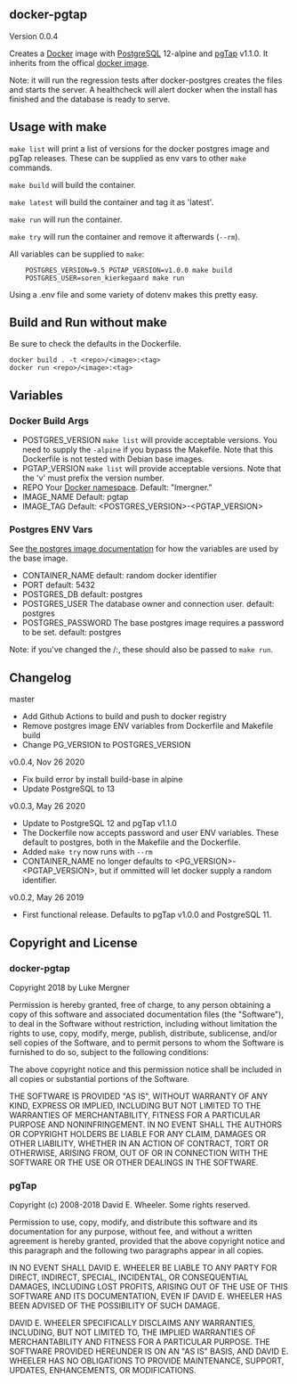 ## docker-pgtap

Version 0.0.4

Creates a [Docker][] image with [PostgreSQL][] 12-alpine and [pgTap][] v1.1.0. It inherits from the offical [docker image][].

Note: it will run the regression tests after docker-postgres creates the files and starts the server. A healthcheck will alert docker when the install has finished and the database is ready to serve.

## Usage with make

`make list` will print a list of versions for the docker postgres image and pgTap releases. These can be supplied as env vars to other `make` commands.

`make build` will build the container.

`make latest` will build the container and tag it as 'latest'.

`make run` will run the container.

`make try` will run the container and remove it afterwards (`--rm`).

All variables can be supplied to `make`:

```
    POSTGRES_VERSION=9.5 PGTAP_VERSION=v1.0.0 make build
    POSTGRES_USER=soren_kierkegaard make run
```

Using a .env file and some variety of dotenv makes this pretty easy.

## Build and Run without make

Be sure to check the defaults in the Dockerfile.

```
docker build . -t <repo>/<image>:<tag>
docker run <repo>/<image>:<tag>
```

## Variables

### Docker Build Args

- POSTGRES_VERSION
  `make list` will provide acceptable versions. You need to supply the
  `-alpine` if you bypass the Makefile. Note that this Dockerfile is not
  tested with Debian base images.
- PGTAP_VERSION
  `make list` will provide acceptable versions. Note that the 'v' must prefix
  the version number.
- REPO
  Your [Docker namespace](https://docs.docker.com/docker-hub/repos/).
  Default: "lmergner."
- IMAGE_NAME
  Default: pgtap
- IMAGE_TAG
  Default: <POSTGRES_VERSION>-<PGTAP_VERSION>

### Postgres ENV Vars

See [the postgres image documentation](https://hub.docker.com/_/postgres) for how the variables are used by the base image.

- CONTAINER_NAME
  default: random docker identifier
- PORT
  default: 5432
- POSTGRES_DB
  default: postgres
- POSTGRES_USER
  The database owner and connection user.
  default: postgres
- POSTGRES_PASSWORD
  The base postgres image requires a password to be set.
  default: postgres

Note: if you've changed the <repo>/<image>:<tag>, these should also be passed to `make run`.

## Changelog

master

- Add Github Actions to build and push to docker registry
- Remove postgres image ENV variables from Dockerfile and Makefile build
- Change PG_VERSION to POSTGRES_VERSION

v0.0.4, Nov 26 2020

- Fix build error by install build-base in alpine
- Update PostgreSQL to 13

v0.0.3, May 26 2020

- Update to PostgreSQL 12 and pgTap v1.1.0
- The Dockerfile now accepts password and user ENV variables. These default to postgres, both in the Makefile and the Dockerfile.
- Added `make try` now runs with `--rm`
- CONTAINER_NAME no longer defaults to <PG_VERSION>-<PGTAP_VERSION>, but if ommitted will let docker supply a random identifier.

v0.0.2, May 26 2019

- First functional release. Defaults to pgTap v1.0.0 and PostgreSQL 11.

## Copyright and License

### docker-pgtap

Copyright 2018 by Luke Mergner

Permission is hereby granted, free of charge, to any person obtaining a copy of this software and associated documentation files (the "Software"), to deal in the Software without restriction, including without limitation the rights to use, copy, modify, merge, publish, distribute, sublicense, and/or sell copies of the Software, and to permit persons to whom the Software is furnished to do so, subject to the following conditions:

The above copyright notice and this permission notice shall be included in all copies or substantial portions of the Software.

THE SOFTWARE IS PROVIDED "AS IS", WITHOUT WARRANTY OF ANY KIND, EXPRESS OR IMPLIED, INCLUDING BUT NOT LIMITED TO THE WARRANTIES OF MERCHANTABILITY, FITNESS FOR A PARTICULAR PURPOSE AND NONINFRINGEMENT. IN NO EVENT SHALL THE AUTHORS OR COPYRIGHT HOLDERS BE LIABLE FOR ANY CLAIM, DAMAGES OR OTHER LIABILITY, WHETHER IN AN ACTION OF CONTRACT, TORT OR OTHERWISE, ARISING FROM, OUT OF OR IN CONNECTION WITH THE SOFTWARE OR THE USE OR OTHER DEALINGS IN THE SOFTWARE.

### pgTap

Copyright (c) 2008-2018 David E. Wheeler. Some rights reserved.

Permission to use, copy, modify, and distribute this software and its documentation for any purpose, without fee, and without a written agreement is hereby granted, provided that the above copyright notice and this paragraph and the following two paragraphs appear in all copies.

IN NO EVENT SHALL DAVID E. WHEELER BE LIABLE TO ANY PARTY FOR DIRECT, INDIRECT, SPECIAL, INCIDENTAL, OR CONSEQUENTIAL DAMAGES, INCLUDING LOST PROFITS, ARISING OUT OF THE USE OF THIS SOFTWARE AND ITS DOCUMENTATION, EVEN IF DAVID E. WHEELER HAS BEEN ADVISED OF THE POSSIBILITY OF SUCH DAMAGE.

DAVID E. WHEELER SPECIFICALLY DISCLAIMS ANY WARRANTIES, INCLUDING, BUT NOT LIMITED TO, THE IMPLIED WARRANTIES OF MERCHANTABILITY AND FITNESS FOR A PARTICULAR PURPOSE. THE SOFTWARE PROVIDED HEREUNDER IS ON AN "AS IS" BASIS, AND DAVID E. WHEELER HAS NO OBLIGATIONS TO PROVIDE MAINTENANCE, SUPPORT, UPDATES, ENHANCEMENTS, OR MODIFICATIONS.

[pgtap]: https://pgtap.org/
[docker]: https://www.docker.com/
[postgresql]: https://www.postgresql.org/
[docker image]: https://hub.docker.com/_/postgres/
